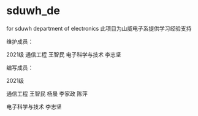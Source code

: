 # sduwh_de
for sduwh department of electronics
此项目为山威电子系提供学习经验支持

维护成员：

2021级 
通信工程 王智民 
电子科学与技术 李志坚

编写成员：

2021级

通信工程 王智民 杨晨 李家政 陈萍

电子科学与技术 李志坚
